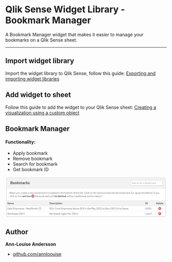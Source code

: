 # Qlik Sense Widget Library - Bookmark Manager

A Bookmark Manager widget that makes it easier to manage your bookmarks on a Qlik Sense sheet.

---

## Import widget library

Import the widget library to Qlik Sense, follow this guide:
[Exporting and importing widget libraries](http://help.qlik.com/en-US/sense-developer/Subsystems/Dev-Hub/Content/Widget/widgets-import-widget-libraries.htm)

## Add widget to sheet

Follow this guide to add the widget to your Qlik Sense sheet:
[Creating a visualization using a custom object](http://help.qlik.com/en-US/sense/Subsystems/Hub/Content/Visualizations/create-visualization-extensions.htm)

## Bookmark Manager

#### Functionality:

* Apply bookmark
* Remove bookmark
* Search for bookmark
* Get bookmark ID

![Sense Widget - Bookmark Manager](/bookmark-manager.png?raw=true "Sense Widget - Bookmark Manager")

## Author

**Ann-Louise Andersson**

* [github.com/annloouise](http://github.com/annloouise)
